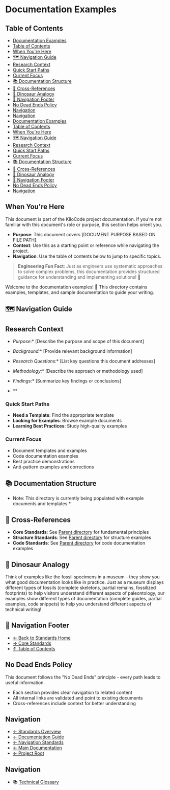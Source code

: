 # Documentation Examples

## Table of Contents
- [Documentation Examples](#documentation-examples)
- [Table of Contents](#table-of-contents)
- [When You're Here](#when-youre-here)
- [🗺️ Navigation Guide](#️-navigation-guide)
- [Research Context](#research-context)
- [Quick Start Paths](#quick-start-paths)
- [Current Focus](#current-focus)
- [📚 Documentation Structure](#-documentation-structure)
- [🔗 Cross-References](#-cross-references)
- [🦕 Dinosaur Analogy](#-dinosaur-analogy)
- [🧭 Navigation Footer](#-navigation-footer)
- [No Dead Ends Policy](#no-dead-ends-policy)
- [Navigation](#navigation)
- [Navigation](#navigation)
- [Documentation Examples](#documentation-examples)
- [Table of Contents](#table-of-contents)
- [When You're Here](#when-youre-here)
- [🗺️ Navigation Guide](#️-navigation-guide)
- [Research Context](#research-context)
- [Quick Start Paths](#quick-start-paths)
- [Current Focus](#current-focus)
- [📚 Documentation Structure](#-documentation-structure)
- [🔗 Cross-References](#-cross-references)
- [🦕 Dinosaur Analogy](#-dinosaur-analogy)
- [🧭 Navigation Footer](#-navigation-footer)
- [No Dead Ends Policy](#no-dead-ends-policy)
- [Navigation](#navigation)

## When You're Here

This document is part of the KiloCode project documentation. If you're not familiar with this
document's role or purpose, this section helps orient you.

- **Purpose**: This document covers \[DOCUMENT PURPOSE BASED ON FILE PATH].
- **Context**: Use this as a starting point or reference while navigating the project.
- **Navigation**: Use the table of contents below to jump to specific topics.

> **Engineering Fun Fact**: Just as engineers use systematic approaches to solve complex problems,
> this documentation provides structured guidance for understanding and implementing solutions! 🔧

Welcome to the documentation examples! 📖 This directory contains examples, templates, and sample
documentation to guide your writing.

## 🗺️ Navigation Guide

## Research Context

- *Purpose:*\* \[Describe the purpose and scope of this document]

- *Background:*\* \[Provide relevant background information]

- *Research Questions:*\* \[List key questions this document addresses]

- *Methodology:*\* \[Describe the approach or methodology used]

- *Findings:*\* \[Summarize key findings or conclusions]
- \*\*

### Quick Start Paths

- **Need a Template**: Find the appropriate template
- **Looking for Examples**: Browse example documents
- **Learning Best Practices**: Study high-quality examples

### Current Focus
- Document templates and examples
- Code documentation examples
- Best practice demonstrations
- Anti-pattern examples and corrections

## 📚 Documentation Structure
- Note: This directory is currently being populated with example documents and templates.\*

## 🔗 Cross-References

- **Core Standards**: See [Parent directory](../core/) for fundamental principles
- **Structure Standards**: See [Parent directory](../structure/) for structure examples
- **Code Standards**: See [Parent directory](../code/) for code documentation examples

## 🦕 Dinosaur Analogy

Think of examples like the fossil specimens in a museum - they show you what good documentation
looks like in practice. Just as a museum displays different types of fossils (complete skeletons,
partial remains, fossilized footprints) to help visitors understand different aspects of
paleontology, our examples show different types of documentation (complete guides, partial examples,
code snippets) to help you understand different aspects of technical writing!

## 🧭 Navigation Footer
- [← Back to Standards Home](../../../README.md)
- [→ Core Standards](../core/README.md)
- [↑ Table of Contents](../../../README.md)

## No Dead Ends Policy

This document follows the "No Dead Ends" principle - every path leads to useful information.
- Each section provides clear navigation to related content
- All internal links are validated and point to existing documents
- Cross-references include context for better understanding

## Navigation
- [← Standards Overview](README.md)
- [← Documentation Guide](../DOCUMENTATION_GUIDE.md)
- [← Navigation Standards](../navigation/README.md)
- [← Main Documentation](../../../README.md)
- [← Project Root](../../README.md)

## Navigation
- 📚 [Technical Glossary](../GLOSSARY.md)
